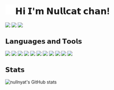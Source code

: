 # <img src="assets/meow_photo.gif" height="32" width="32">𝗛𝗶 𝗜'𝗺 𝗡𝘂𝗹𝗹𝗰𝗮𝘁 𝗰𝗵𝗮𝗻!

<p align="left">
 <a href="https://twitter.com/nullnyat"><img src="https://img.shields.io/badge/-@nullnyat-161821.svg?logo=twitter&style=flat-square"></a>
 <a href="https://discord.com/users/839568515848470538"><img src="https://img.shields.io/badge/-nullnyat%EF%BC%830001-161821.svg?logo=discord&style=flat-square"></a>
 <a href="https://keybase.io/nullnyat"><img src="https://img.shields.io/badge/-nullnyat-161821.svg?logo=keybase&style=flat-square"></a>

## 𝗟𝗮𝗻𝗴𝘂𝗮𝗴𝗲𝘀 𝗮𝗻𝗱 𝗧𝗼𝗼𝗹𝘀
<p align="left">
 <img src="https://img.shields.io/badge/-HTML-161821.svg?logo=html5&style=flat-square">
 <img src="https://img.shields.io/badge/-CSS-161821.svg?logo=css3&style=flat-square&logoColor=1572B6">
 <img src="https://img.shields.io/badge/-Sass-161821.svg?logo=sass&style=flat-square">
 <img src="https://img.shields.io/badge/-Svelte-161821.svg?logo=Svelte&style=flat-square">
 <img src="https://img.shields.io/badge/-Git-161821.svg?logo=git&style=flat-square">
 <img src="https://img.shields.io/badge/-Adobe%20Illustrator-161821.svg?logo=adobe-illustrator&style=flat-square">
 <img src="https://img.shields.io/badge/-Adobe%20Photoshop-161821.svg?logo=adobe-photoshop&style=flat-square">
 <img src="https://img.shields.io/badge/-Adobe%20XD-161821.svg?logo=adobe-xd&style=flat-square">
 <img src="https://img.shields.io/badge/-Microsoftexcel-161821.svg?logo=microsoftexcel&style=flat-square&logoColor=217346">
 <img src="https://img.shields.io/badge/-Microsoftword-161821.svg?logo=microsoftword&style=flat-square&logoColor=2B579A">
 <img src="https://img.shields.io/badge/-Powershell-161821.svg?logo=powershell&style=flat-square">

## 𝗦𝘁𝗮𝘁𝘀
<p align="left">
 <img alt="nullnyat's GitHub stats" src="https://github-readme-stats.vercel.app/api?username=nullnyat&layout=compact&hide_border=ture&theme=nord&show_icons=ture&bg_color=161821&icon_color=95C4CE&text_color=FFF&title_color=91ACD1&count_private=ture">
